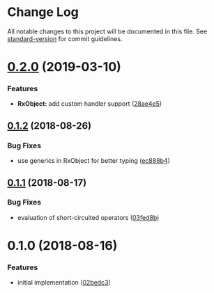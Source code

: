 # Change Log

All notable changes to this project will be documented in this file. See [standard-version](https://github.com/conventional-changelog/standard-version) for commit guidelines.

<a name="0.2.0"></a>
# [0.2.0](https://github.com/ianchi/ESpression-rx/compare/v0.1.2...v0.2.0) (2019-03-10)


### Features

* **RxObject:** add custom handler support ([28ae4e5](https://github.com/ianchi/ESpression-rx/commit/28ae4e5))



<a name="0.1.2"></a>
## [0.1.2](https://github.com/ianchi/ESpression-rx/compare/v0.1.1...v0.1.2) (2018-08-26)


### Bug Fixes

* use generics in RxObject for better typing ([ec888b4](https://github.com/ianchi/ESpression-rx/commit/ec888b4))



<a name="0.1.1"></a>
## [0.1.1](https://github.com/ianchi/ESpression-rx/compare/v0.1.0...v0.1.1) (2018-08-17)


### Bug Fixes

* evaluation of short-circuited operators ([03fed8b](https://github.com/ianchi/ESpression-rx/commit/03fed8b))



<a name="0.1.0"></a>
# 0.1.0 (2018-08-16)


### Features

* initial implementation ([02bedc3](https://github.com/ianchi/ESpression-rx/commit/02bedc3))
